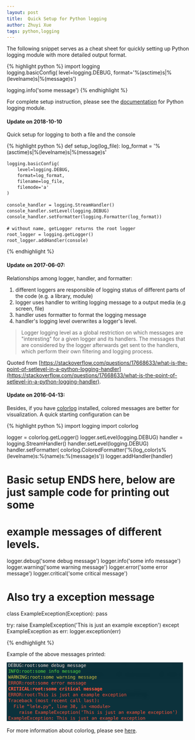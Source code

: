 ```yaml
---
layout: post
title:  Quick Setup for Python logging
author: Zhuyi Xue
tags: python,logging
---
```


The following snippet serves as a cheat sheet for quickly setting up Python
logging module with more detailed output format.

{% highlight python %}
import logging  
logging.basicConfig(
    level=logging.DEBUG, format='%(asctime)s|%(levelname)s|%(message)s')

logging.info('some message')
{% endhighlight %}

For complete setup instruction, please see the
 [documentation](https://docs.python.org/2/library/logging.html) for Python
 logging module.

#### Update on 2018-10-10

Quick setup for logging to both a file and the console

{% highlight python %}
def setup_log(log_file):
    log_format = '%(asctime)s|%(levelname)s|%(message)s'

    logging.basicConfig(
        level=logging.DEBUG,
        format=log_format,
        filename=log_file,
        filemode='a'
    )

    console_handler = logging.StreamHandler()
    console_handler.setLevel(logging.DEBUG)
    console_handler.setFormatter(logging.Formatter(log_format))

    # without name, getLogger returns the root logger
    root_logger = logging.getLogger()
    root_logger.addHandler(console)
{% endhighlight %}

#### Update on 2017-06-07:

Relationships among logger, handler, and formatter:

1. different loggers are responsible of logging status of different parts of the
   code (e.g. a library, module)
1. logger uses handler to writing logging message to a output media (e.g screen,
   file)
1. handler uses formatter to format the logging message
1. handler's logging level overwrites a logger's level. 


> Logger logging level as a global restriction on which messages are
> "interesting" for a given logger and its handlers. The messages that are
> considered by the logger afterwards get sent to the handlers, which perform
> their own filtering and logging process.

Quoted from
[https://stackoverflow.com/questions/17668633/what-is-the-point-of-setlevel-in-a-python-logging-handler](https://stackoverflow.com/questions/17668633/what-is-the-point-of-setlevel-in-a-python-logging-handler).

#### Update on 2016-04-13:

Besides, if you have [colorlog](https://github.com/borntyping/python-colorlog)
installed, colored messages are better for visualization. A quick starting
configuration can be

{% highlight python %}
import logging
import colorlog

logger = colorlog.getLogger()
logger.setLevel(logging.DEBUG)
handler = logging.StreamHandler()
handler.setLevel(logging.DEBUG)
handler.setFormatter(
    colorlog.ColoredFormatter('%(log_color)s%(levelname)s:%(name)s:%(message)s'))
logger.addHandler(handler)


# Basic setup ENDS here, below are just sample code for printing out some
# example messages of different levels.

logger.debug('some debug message')
logger.info('some info message')
logger.warning('some warning message')
logger.error('some error message')
logger.critical('some critical message')

# Also try a exception message
class ExampleException(Exception):
    pass
	
try:
    raise ExampleException('This is just an example exception')
except ExampleException as err:
	logger.exception(err)

{% endhighlight %}

Example of the above messages printed:

<!-- surprised that html can be included in markdown directly,
http://daringfireball.net/projects/markdown/syntax#html -->
<!-- also, too lazy to format the colors in raw html -->
<p><img src="/assets/colorlog_example_messages.png" alt="Colorlog example messages"
width="480"/></p>

For more information about colorlog, please see
[here](https://github.com/borntyping/python-colorlog).
